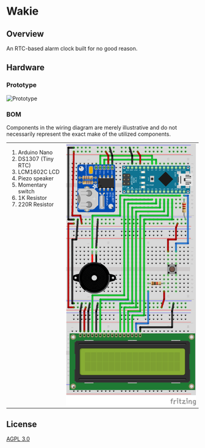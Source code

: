 # Wakie

## Overview

An RTC-based alarm clock built for no good reason.

## Hardware

### Prototype

![Prototype](/hardware/prototype.png?raw=true "Prototype")

### BOM

Components in the wiring diagram are merely illustrative and do not necessarily represent the exact make of the utilized components.

<table>
<tr>
<td valign="top">
<ol>
<li>Arduino Nano</li>
<li>DS1307 (Tiny RTC)</li>
<li>LCM1602C LCD</li>
<li>Piezo speaker</li>
<li>Momentary switch</li>
<li>1K Resistor</li>
<li>220R Resistor</li>
</ol>
</td>

<td>
<img src="/hardware/Wakie_bb.png" alt="Breadboard wiring diagram" />
</td>
</tr>
</table>

## License

[AGPL 3.0](LICENSE)
